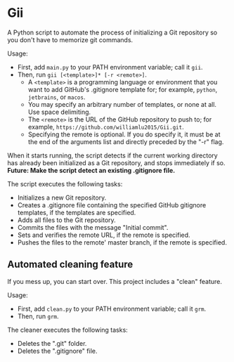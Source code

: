 # Gii
A Python script to automate the process of initializing a Git repository so you don't have to memorize git commands.

Usage:
* First, add `main.py` to your PATH environment variable; call it `gii`.
* Then, run `gii [<template>]* [-r <remote>]`.
    * A `<template>` is a programming language or environment that you want to add GitHub's .gitignore template for; for example, `python`, `jetbrains`, or `macos`.
    * You may specify an arbitrary number of templates, or none at all. Use space delimiting.
    * The `<remote>` is the URL of the GitHub repository to push to; for example, `https://github.com/williamlu2015/Gii.git`.
    * Specifying the remote is optional. If you do specify it, it must be at the end of the arguments list and directly preceded by the "-r" flag.

When it starts running, the script detects if the current working directory has already been initialized as a Git repository, and stops immediately if so. **Future: Make the script detect an existing .gitignore file.**

The script executes the following tasks:
* Initializes a new Git repository.
* Creates a .gitignore file containing the specified GitHub gitignore templates, if the templates are specified.
* Adds all files to the Git repository.
* Commits the files with the message "Initial commit".
* Sets and verifies the remote URL, if the remote is specified.
* Pushes the files to the remote' master branch, if the remote is specified.

## Automated cleaning feature

If you mess up, you can start over. This project includes a "clean" feature.

Usage:
* First, add `clean.py` to your PATH environment variable; call it `grm`.
* Then, run `grm`.

The cleaner executes the following tasks:
* Deletes the ".git" folder.
* Deletes the ".gitignore" file.
